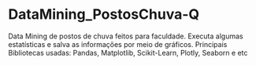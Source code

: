 # DataMining_PostosChuva-Q
Data Mining de postos de chuva feitos para faculdade. Executa algumas estatísticas e salva as informações por meio de gráficos. Principais Bibliotecas usadas: Pandas, Matplotlib, Scikit-Learn, Plotly, Seaborn e etc
